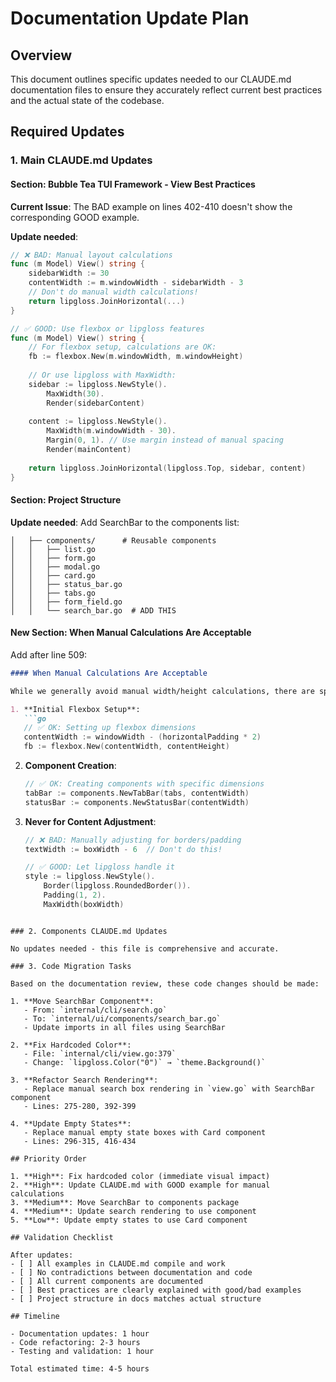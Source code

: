 # Documentation Update Plan

## Overview

This document outlines specific updates needed to our CLAUDE.md documentation files to ensure they accurately reflect current best practices and the actual state of the codebase.

## Required Updates

### 1. Main CLAUDE.md Updates

#### Section: Bubble Tea TUI Framework - View Best Practices

**Current Issue**: The BAD example on lines 402-410 doesn't show the corresponding GOOD example.

**Update needed**:
```go
// ❌ BAD: Manual layout calculations
func (m Model) View() string {
    sidebarWidth := 30
    contentWidth := m.windowWidth - sidebarWidth - 3
    // Don't do manual width calculations!
    return lipgloss.JoinHorizontal(...)
}

// ✅ GOOD: Use flexbox or lipgloss features
func (m Model) View() string {
    // For flexbox setup, calculations are OK:
    fb := flexbox.New(m.windowWidth, m.windowHeight)
    
    // Or use lipgloss with MaxWidth:
    sidebar := lipgloss.NewStyle().
        MaxWidth(30).
        Render(sidebarContent)
    
    content := lipgloss.NewStyle().
        MaxWidth(m.windowWidth - 30).
        Margin(0, 1). // Use margin instead of manual spacing
        Render(mainContent)
    
    return lipgloss.JoinHorizontal(lipgloss.Top, sidebar, content)
}
```

#### Section: Project Structure

**Update needed**: Add SearchBar to the components list:
```
│   ├── components/      # Reusable components
│   │   ├── list.go
│   │   ├── form.go
│   │   ├── modal.go
│   │   ├── card.go
│   │   ├── status_bar.go
│   │   ├── tabs.go
│   │   ├── form_field.go
│   │   └── search_bar.go  # ADD THIS
```

#### New Section: When Manual Calculations Are Acceptable

Add after line 509:
```markdown
#### When Manual Calculations Are Acceptable

While we generally avoid manual width/height calculations, there are specific cases where they're necessary:

1. **Initial Flexbox Setup**:
   ```go
   // ✅ OK: Setting up flexbox dimensions
   contentWidth := windowWidth - (horizontalPadding * 2)
   fb := flexbox.New(contentWidth, contentHeight)
   ```

2. **Component Creation**:
   ```go
   // ✅ OK: Creating components with specific dimensions
   tabBar := components.NewTabBar(tabs, contentWidth)
   statusBar := components.NewStatusBar(contentWidth)
   ```

3. **Never for Content Adjustment**:
   ```go
   // ❌ BAD: Manually adjusting for borders/padding
   textWidth := boxWidth - 6  // Don't do this!
   
   // ✅ GOOD: Let lipgloss handle it
   style := lipgloss.NewStyle().
       Border(lipgloss.RoundedBorder()).
       Padding(1, 2).
       MaxWidth(boxWidth)
   ```
```

### 2. Components CLAUDE.md Updates

No updates needed - this file is comprehensive and accurate.

### 3. Code Migration Tasks

Based on the documentation review, these code changes should be made:

1. **Move SearchBar Component**:
   - From: `internal/cli/search.go`
   - To: `internal/ui/components/search_bar.go`
   - Update imports in all files using SearchBar

2. **Fix Hardcoded Color**:
   - File: `internal/cli/view.go:379`
   - Change: `lipgloss.Color("0")` → `theme.Background()`

3. **Refactor Search Rendering**:
   - Replace manual search box rendering in `view.go` with SearchBar component
   - Lines: 275-280, 392-399

4. **Update Empty States**:
   - Replace manual empty state boxes with Card component
   - Lines: 296-315, 416-434

## Priority Order

1. **High**: Fix hardcoded color (immediate visual impact)
2. **High**: Update CLAUDE.md with GOOD example for manual calculations
3. **Medium**: Move SearchBar to components package
4. **Medium**: Update search rendering to use component
5. **Low**: Update empty states to use Card component

## Validation Checklist

After updates:
- [ ] All examples in CLAUDE.md compile and work
- [ ] No contradictions between documentation and code
- [ ] All current components are documented
- [ ] Best practices are clearly explained with good/bad examples
- [ ] Project structure in docs matches actual structure

## Timeline

- Documentation updates: 1 hour
- Code refactoring: 2-3 hours
- Testing and validation: 1 hour

Total estimated time: 4-5 hours
